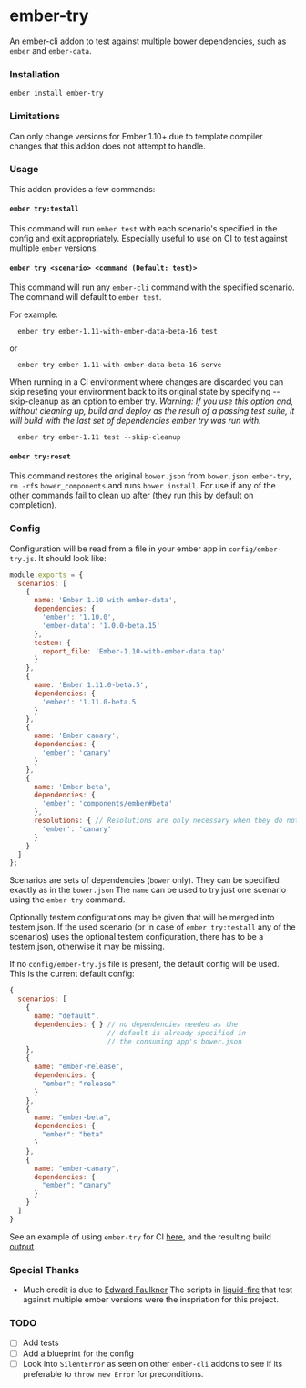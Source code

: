 # ember-try

An ember-cli addon to test against multiple bower dependencies, such as `ember` and `ember-data`.

### Installation

```
ember install ember-try
```

### Limitations

Can only change versions for Ember 1.10+ due to template compiler changes that this addon does not attempt to handle.

### Usage

This addon provides a few commands:

#### `ember try:testall`

This command will run `ember test` with each scenario's specified in the config and exit appropriately.
Especially useful to use on CI to test against multiple `ember` versions.

#### `ember try <scenario> <command (Default: test)>`

This command will run any `ember-cli` command with the specified scenario. The command will default to `ember test`.

For example:

```
  ember try ember-1.11-with-ember-data-beta-16 test
```

or

```
  ember try ember-1.11-with-ember-data-beta-16 serve
```

When running in a CI environment where changes are discarded you can skip reseting your environment back to its original state by specifying --skip-cleanup as an option to ember try.
*Warning: If you use this option and, without cleaning up, build and deploy as the result of a passing test suite, it will build with the last set of dependencies ember try was run with.*

```
  ember try ember-1.11 test --skip-cleanup
```

#### `ember try:reset`

This command restores the original `bower.json` from `bower.json.ember-try`, `rm -rf`s `bower_components` and runs `bower install`. For use if any of the other commands fail to clean up after (they run this by default on completion).

### Config

Configuration will be read from a file in your ember app in `config/ember-try.js`. It should look like:

```js
module.exports = {
  scenarios: [
    {
      name: 'Ember 1.10 with ember-data',
      dependencies: {
        'ember': '1.10.0',
        'ember-data': '1.0.0-beta.15'
      },
      testem: {
        report_file: 'Ember-1.10-with-ember-data.tap'
      }
    },
    {
      name: 'Ember 1.11.0-beta.5',
      dependencies: {
        'ember': '1.11.0-beta.5'
      }
    },
    {
      name: 'Ember canary',
      dependencies: {
        'ember': 'canary'
      }
    },
    {
      name: 'Ember beta',
      dependencies: {
        'ember': 'components/ember#beta'
      },
      resolutions: { // Resolutions are only necessary when they do not match the version specified in `dependencies`
        'ember': 'canary'
      }
    }
  ]
};
```

Scenarios are sets of dependencies (`bower` only). They can be specified exactly as in the `bower.json`
The `name` can be used to try just one scenario using the `ember try` command.

Optionally testem configurations may be given that will be merged into 
testem.json. If the used scenario (or in case of `ember try:testall` any of the 
scenarios) uses the optional testem configuration, there has to be a 
testem.json, otherwise it may be missing.

If no `config/ember-try.js` file is present, the default config will be used. This is the current default config:

```js
{
  scenarios: [
    {
      name: "default",
      dependencies: { } // no dependencies needed as the
                        // default is already specified in
                        // the consuming app's bower.json
    },
    {
      name: "ember-release",
      dependencies: {
        "ember": "release"
      }
    },
    {
      name: "ember-beta",
      dependencies: {
        "ember": "beta"
      }
    },
    {
      name: "ember-canary",
      dependencies: {
        "ember": "canary"
      }
    }
  ]
}
```

See an example of using `ember-try` for CI [here](https://github.com/kategengler/ember-feature-flags/commit/aaf0226975c76630c875cf6b923fdc23b025aa79), and the resulting build [output](https://travis-ci.org/kategengler/ember-feature-flags/builds/55597086).

### Special Thanks

- Much credit is due to [Edward Faulkner](https://github.com/ef4) The scripts in [liquid-fire](https://github.com/ef4/liquid-fire) that test against multiple ember versions were the inspriation for this project.

### TODO
- [ ] Add tests
- [ ] Add a blueprint for the config
- [ ] Look into `SilentError` as seen on other `ember-cli` addons to see if its preferable to `throw new Error` for preconditions.
